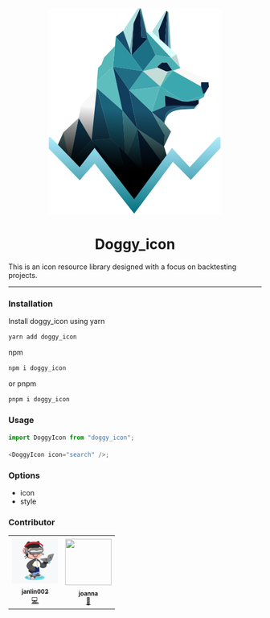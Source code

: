 <!-- <div style="text-align:center"> -->
<p align="center">
<img src="./public/doggy_logo.svg" />
</p>
<h1 align="center">Doggy_icon</h1>
<!-- </div> -->

This is an icon resource library designed with a focus on backtesting projects.

---

### Installation

Install doggy_icon using yarn

```bash
yarn add doggy_icon
```

npm

```bash
npm i doggy_icon
```

or pnpm

```bash
pnpm i doggy_icon
```

### Usage

```js
import DoggyIcon from "doggy_icon";

<DoggyIcon icon="search" />;
```

### Options

- icon
- style

### Contributor

<table>
  <tr>
    <td align="center"><a href="https://github.com/janlin002"><img src="./public/jan.png" width="92.047px;" height="92.047px;" alt=""/><br /><sub><b>janlin002</b></sub></a><br /><a href="#developer-janlin002" title="Design">💻</a></td>
    <td align="center"><a href="https://joanna-design.myportfolio.com/about"><img src="https://media.discordapp.net/attachments/1224575941129539748/1225013161300590662/01.jpg?ex=661f9569&is=660d2069&hm=67e6cbd778059e34fc2d0e63998e491eb3dd5d2258a27318bbdde8371b54cbcc&=&format=webp&width=404&height=607" width="92.047px;" height="92.047px;" style="object-fit: cover;
flex: 1;" alt=""/><br /><sub><b>joanna</b></sub></a><br /><a href="#talk-saplingt" title="Talks">🎨</a></td>
  </tr>
</table>
